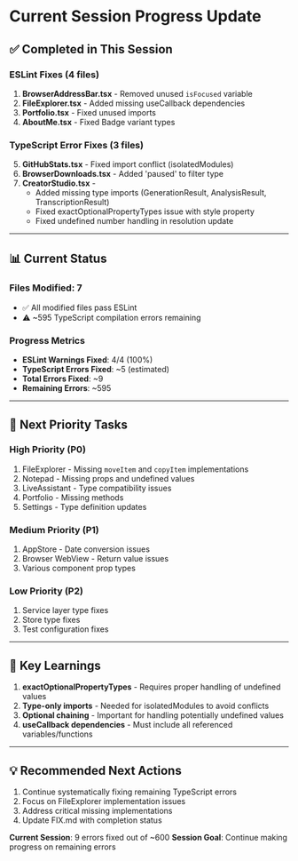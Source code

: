 # Current Session Progress Update

## ✅ Completed in This Session

### ESLint Fixes (4 files)
1. **BrowserAddressBar.tsx** - Removed unused `isFocused` variable
2. **FileExplorer.tsx** - Added missing useCallback dependencies
3. **Portfolio.tsx** - Fixed unused imports
4. **AboutMe.tsx** - Fixed Badge variant types

### TypeScript Error Fixes (3 files)
5. **GitHubStats.tsx** - Fixed import conflict (isolatedModules)
6. **BrowserDownloads.tsx** - Added 'paused' to filter type
7. **CreatorStudio.tsx** - 
   - Added missing type imports (GenerationResult, AnalysisResult, TranscriptionResult)
   - Fixed exactOptionalPropertyTypes issue with style property
   - Fixed undefined number handling in resolution update

---

## 📊 Current Status

### Files Modified: 7
- ✅ All modified files pass ESLint
- ⚠️ ~595 TypeScript compilation errors remaining

### Progress Metrics
- **ESLint Warnings Fixed**: 4/4 (100%)
- **TypeScript Errors Fixed**: ~5 (estimated)
- **Total Errors Fixed**: ~9
- **Remaining Errors**: ~595

---

## 🎯 Next Priority Tasks

### High Priority (P0)
1. FileExplorer - Missing `moveItem` and `copyItem` implementations
2. Notepad - Missing props and undefined values
3. LiveAssistant - Type compatibility issues
4. Portfolio - Missing methods
5. Settings - Type definition updates

### Medium Priority (P1)
1. AppStore - Date conversion issues
2. Browser WebView - Return value issues
3. Various component prop types

### Low Priority (P2)
1. Service layer type fixes
2. Store type fixes
3. Test configuration fixes

---

## 📝 Key Learnings

1. **exactOptionalPropertyTypes** - Requires proper handling of undefined values
2. **Type-only imports** - Needed for isolatedModules to avoid conflicts
3. **Optional chaining** - Important for handling potentially undefined values
4. **useCallback dependencies** - Must include all referenced variables/functions

---

## 💡 Recommended Next Actions

1. Continue systematically fixing remaining TypeScript errors
2. Focus on FileExplorer implementation issues
3. Address critical missing implementations
4. Update FIX.md with completion status

**Current Session**: 9 errors fixed out of ~600
**Session Goal**: Continue making progress on remaining errors

